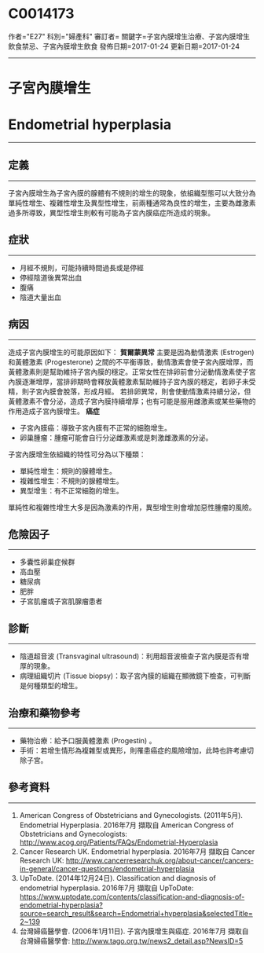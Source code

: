 # C0014173
作者="E27"
科別="婦產科"
審訂者=
關鍵字=子宮內膜增生治療、子宮內膜增生飲食禁忌、子宮內膜增生飲食
發佈日期=2017-01-24
更新日期=2017-01-24

----------
# 子宮內膜增生
# Endometrial hyperplasia
----------
## 定義
----------

子宮內膜增生為子宮內膜的腺體有不規則的增生的現象，依組織型態可以大致分為單純性增生、複雜性增生及異型性增生，前兩種通常為良性的增生，主要為雌激素過多所導致，異型性增生則較有可能為子宮內膜癌症所造成的現象。

## 症狀
----------
- 月經不規則，可能持續時間過長或是停經
- 停經陰道後異常出血
- 腹痛
- 陰道大量出血
## 病因
----------

造成子宮內膜增生的可能原因如下：
**賀爾蒙異常**
主要是因為動情激素 (Estrogen) 和黃體激素 (Progesterone) 之間的不平衡導致，動情激素會使子宮內膜增厚，而黃體激素則是幫助維持子宮內膜的穩定。正常女性在排卵前會分泌動情激素使子宮內膜逐漸增厚，當排卵期時會釋放黃體激素幫助維持子宮內膜的穩定，若卵子未受精，則子宮內膜會脫落，形成月經。
若排卵異常，則會使動情激素持續分泌，但黃體激素不會分泌，造成子宮內膜持續增厚；也有可能是服用雌激素或某些藥物的作用造成子宮內膜增生。
**癌症**

- 子宮內膜癌：導致子宮內膜有不正常的細胞增生。
- 卵巢腫瘤：腫瘤可能會自行分泌雌激素或是刺激雌激素的分泌。

子宮內膜增生依組織的特性可分為以下種類：

- 單純性增生：規則的腺體增生。
- 複雜性增生：不規則的腺體增生。
- 異型增生：有不正常細胞的增生。

單純性和複雜性增生大多是因為激素的作用，異型增生則會增加惡性腫瘤的風險。

## 危險因子
----------
- 多囊性卵巢症候群
- 高血壓
- 糖尿病
- 肥胖
- 子宮肌瘤或子宮肌腺瘤患者
## 診斷 
----------
- 陰道超音波 (Transvaginal ultrasound)：利用超音波檢查子宮內膜是否有增厚的現象。
- 病理組織切片 (Tissue biopsy)：取子宮內膜的組織在顯微鏡下檢查，可判斷是何種類型的增生。
## 治療和藥物參考
----------
- 藥物治療：給予口服黃體激素 (Progestin) 。
- 手術：若增生情形為複雜型或異形，則罹患癌症的風險增加，此時也許考慮切除子宮。
## 參考資料
----------
1. American Congress of Obstetricians and Gynecologists. (2011年5月). Endometrial Hyperplasia. 2016年7月 擷取自 American Congress of Obstetricians and Gynecologists: http://www.acog.org/Patients/FAQs/Endometrial-Hyperplasia
2. Cancer Research UK. Endometrial hyperplasia. 2016年7月 擷取自 Cancer Research UK: http://www.cancerresearchuk.org/about-cancer/cancers-in-general/cancer-questions/endometrial-hyperplasia
3. UpToDate. (2014年12月24日). Classification and diagnosis of endometrial hyperplasia. 2016年7月 擷取自 UpToDate: https://www.uptodate.com/contents/classification-and-diagnosis-of-endometrial-hyperplasia?source=search_result&search=Endometrial+hyperplasia&selectedTitle=2~139
4. 台灣婦癌醫學會. (2006年1月11日). 子宮內膜增生與癌症. 2016年7月 擷取自 台灣婦癌醫學會: http://www.tago.org.tw/news2_detail.asp?NewsID=5


